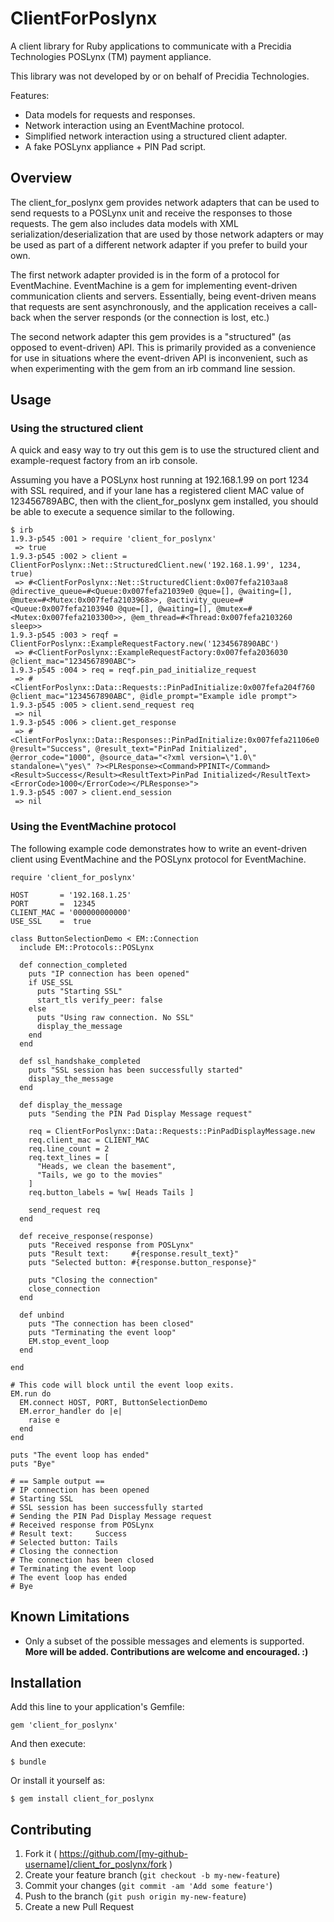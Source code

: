 # ClientForPoslynx

A client library for Ruby applications to communicate with a
Precidia Technologies POSLynx (TM) payment appliance.

This library was not developed by or on behalf of Precidia
Technologies.

Features:

* Data models for requests and responses.
* Network interaction using an EventMachine protocol.
* Simplified network interaction using a structured client
  adapter.
* A fake POSLynx appliance + PIN Pad script.

## Overview

The client_for_poslynx gem provides network adapters that can be
used to send requests to a POSLynx unit and receive the responses
to those requests.  The gem also includes data models with XML
serialization/deserialization that are used by those network
adapters or may be used as part of a different network adapter if
you prefer to build your own.

The first network adapter provided is in the form of a protocol
for EventMachine. EventMachine is a gem for implementing
event-driven communication clients and servers.  Essentially,
being event-driven means that requests are sent asynchronously,
and the application receives a call-back when the server
responds (or the connection is lost, etc.)

The second network adapter this gem provides is a "structured"
(as opposed to event-driven) API.  This is primarily provided
as a convenience for use in situations where the event-driven
API is inconvenient, such as when experimenting with the gem
from an irb command line session.

## Usage

### Using the structured client

A quick and easy way to try out this gem is to use the structured
client and example-request factory from an irb console.

Assuming you have a POSLynx host running at 192.168.1.99 on port
1234 with SSL required, and if your lane has a registered client
MAC value of 123456789ABC, then with the client_for_poslynx gem
installed, you should be able to execute a sequence similar to
the following.

    $ irb
    1.9.3-p545 :001 > require 'client_for_poslynx'
     => true
    1.9.3-p545 :002 > client = ClientForPoslynx::Net::StructuredClient.new('192.168.1.99', 1234, true)
     => #<ClientForPoslynx::Net::StructuredClient:0x007fefa2103aa8 @directive_queue=#<Queue:0x007fefa21039e0 @que=[], @waiting=[], @mutex=#<Mutex:0x007fefa2103968>>, @activity_queue=#<Queue:0x007fefa2103940 @que=[], @waiting=[], @mutex=#<Mutex:0x007fefa2103300>>, @em_thread=#<Thread:0x007fefa2103260 sleep>>
    1.9.3-p545 :003 > reqf = ClientForPoslynx::ExampleRequestFactory.new('1234567890ABC')
     => #<ClientForPoslynx::ExampleRequestFactory:0x007fefa2036030 @client_mac="1234567890ABC">
    1.9.3-p545 :004 > req = reqf.pin_pad_initialize_request
     => #<ClientForPoslynx::Data::Requests::PinPadInitialize:0x007fefa204f760 @client_mac="1234567890ABC", @idle_prompt="Example idle prompt">
    1.9.3-p545 :005 > client.send_request req
     => nil
    1.9.3-p545 :006 > client.get_response
     => #<ClientForPoslynx::Data::Responses::PinPadInitialize:0x007fefa21106e0 @result="Success", @result_text="PinPad Initialized", @error_code="1000", @source_data="<?xml version=\"1.0\" standalone=\"yes\" ?><PLResponse><Command>PPINIT</Command><Result>Success</Result><ResultText>PinPad Initialized</ResultText><ErrorCode>1000</ErrorCode></PLResponse>">
    1.9.3-p545 :007 > client.end_session
     => nil

### Using the EventMachine protocol

The following example code demonstrates how to write an
event-driven client using EventMachine and the POSLynx protocol
for EventMachine.

    require 'client_for_poslynx'
    
    HOST       = '192.168.1.25'
    PORT       =  12345
    CLIENT_MAC = '000000000000'
    USE_SSL    =  true
    
    class ButtonSelectionDemo < EM::Connection
      include EM::Protocols::POSLynx
    
      def connection_completed
        puts "IP connection has been opened"
        if USE_SSL
          puts "Starting SSL"
          start_tls verify_peer: false
        else
          puts "Using raw connection. No SSL"
          display_the_message
        end
      end
    
      def ssl_handshake_completed
        puts "SSL session has been successfully started"
        display_the_message
      end
    
      def display_the_message
        puts "Sending the PIN Pad Display Message request"

        req = ClientForPoslynx::Data::Requests::PinPadDisplayMessage.new
        req.client_mac = CLIENT_MAC
        req.line_count = 2
        req.text_lines = [
          "Heads, we clean the basement",
          "Tails, we go to the movies"
        ]
        req.button_labels = %w[ Heads Tails ]
    
        send_request req
      end
    
      def receive_response(response)
        puts "Received response from POSLynx"
        puts "Result text:     #{response.result_text}"
        puts "Selected button: #{response.button_response}"
    
        puts "Closing the connection"
        close_connection
      end
    
      def unbind
        puts "The connection has been closed"
        puts "Terminating the event loop"
        EM.stop_event_loop
      end
    
    end
    
    # This code will block until the event loop exits.
    EM.run do
      EM.connect HOST, PORT, ButtonSelectionDemo
      EM.error_handler do |e|
        raise e
      end
    end
    
    puts "The event loop has ended"
    puts "Bye"
    
    # == Sample output ==
    # IP connection has been opened
    # Starting SSL
    # SSL session has been successfully started
    # Sending the PIN Pad Display Message request
    # Received response from POSLynx
    # Result text:     Success
    # Selected button: Tails
    # Closing the connection
    # The connection has been closed
    # Terminating the event loop
    # The event loop has ended
    # Bye

## Known Limitations

* Only a subset of the possible messages and elements is supported.
  __More will be added. Contributions are welcome and encouraged. :)__

## Installation

Add this line to your application's Gemfile:

    gem 'client_for_poslynx'

And then execute:

    $ bundle

Or install it yourself as:

    $ gem install client_for_poslynx

## Contributing

1. Fork it ( https://github.com/[my-github-username]/client_for_poslynx/fork )
2. Create your feature branch (`git checkout -b my-new-feature`)
3. Commit your changes (`git commit -am 'Add some feature'`)
4. Push to the branch (`git push origin my-new-feature`)
5. Create a new Pull Request
